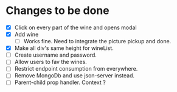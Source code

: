 # Changes to be done
- [x] Click on every part of the wine and opens modal
- [x] Add wine
  - [ ] Works fine. Need to integrate the picture pickup and done.
- [x] Make all div's same height for wineList.
- [ ] Create username and password.
- [ ] Allow users to fav the wines.
- [ ] Restrict endpoint consumption from everywhere.
- [ ] Remove MongoDb and use json-server instead.
- [ ] Parent-child prop handler. Context ?